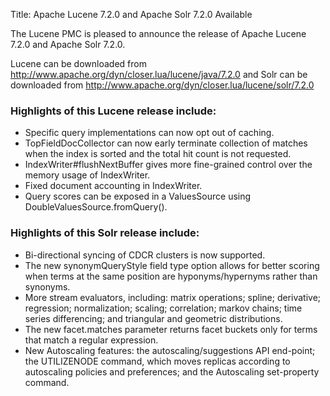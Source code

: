 Title: Apache Lucene 7.2.0 and Apache Solr 7.2.0 Available

The Lucene PMC is pleased to announce the release of Apache Lucene 7.2.0 and Apache Solr 7.2.0.

Lucene can be downloaded from <http://www.apache.org/dyn/closer.lua/lucene/java/7.2.0>
and Solr can be downloaded from <http://www.apache.org/dyn/closer.lua/lucene/solr/7.2.0>

### Highlights of this Lucene release include:

 * Specific query implementations can now opt out of caching.
 * TopFieldDocCollector can now early terminate collection of matches when the index is sorted and the total hit count is not requested.
 * IndexWriter#flushNextBuffer gives more fine-grained control over the memory usage of IndexWriter.
 * Fixed document accounting in IndexWriter.
 * Query scores can be exposed in a ValuesSource using DoubleValuesSource.fromQuery().

### Highlights of this Solr release include:

 * Bi-directional syncing of CDCR clusters is now supported.
 * The new synonymQueryStyle field type option allows for better scoring when terms at the same position are hyponyms/hypernyms rather than synonyms.
 * More stream evaluators, including: matrix operations; spline; derivative; regression; normalization; scaling; correlation; markov chains; time series differencing; and triangular and geometric distributions.
 * The new facet.matches parameter returns facet buckets only for terms that match a regular expression.
 * New Autoscaling features: the autoscaling/suggestions API end-point; the UTILIZENODE command, which moves replicas according to autoscaling policies and preferences; and the Autoscaling set-property command.

